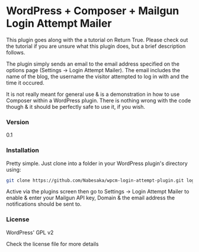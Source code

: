 # WordPress + Composer + Mailgun Login Attempt Mailer

This plugin goes along with the a tutorial on Return True. Please check out the tutorial if you are unsure what this plugin does, but a brief description follows.

The plugin simply sends an email to the email address specified on the options page (Settings -> Login Attempt Mailer). The email includes the name of the blog, the username the visitor attempted to log in with and the time it occured.

It is not really meant for general use & is a demonstration in how to use Composer within a WordPress plugin. There is nothing wrong with the code though & it should be perfectly safe to use it, if you wish.

### Version
0.1

### Installation

Pretty simple. Just clone into a folder in your WordPress plugin's directory using:

```sh
git clone https://github.com/Nabesaka/wpcm-login-attempt-plugin.git login-attempt
```

Active via the plugins screen then go to Settings -> Login Attempt Mailer to enable & enter your Mailgun API key, Domain & the email address the notifications should be sent to.

### License

WordPress' GPL v2

Check the license file for more details